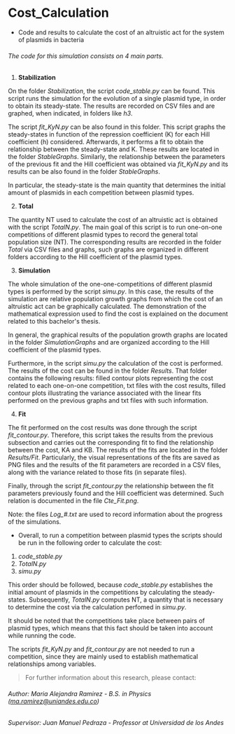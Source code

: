 # Cost_Calculation
- Code and results to calculate the cost of an altruistic act for the system of plasmids in bacteria

###### The code for this simulation consists on 4 main parts.

1. **Stabilization**

On the folder *Stabilization*, the script *code_stable.py* can be found. This script runs the simulation for the evolution of a single plasmid
type, in order to obtain its steady-state. The results are recorded on CSV files and are graphed, when indicated, in folders like *h3*.

The script *fit_KyN.py* can be also found in this folder. This script graphs the steady-states in function of the repression coefficient
(K) for each Hill coefficient (h) considered. Afterwards, it performs a fit to obtain the relationship between the steady-state and K. 
These results are located in the folder *StableGraphs*. Similarly, the relationship between the parameters of the previous fit and 
the Hill coefficient was obtained via *fit_KyN.py* and its results can be also found in the folder *StableGraphs*.

In particular, the steady-state is the main quantity that determines the initial amount of plasmids in each competition between plasmid types.

2. **Total**

The quantity NT used to calculate the cost of an altruistic act is obtained with the script *TotalN.py*. The main goal of this script is to
run one-on-one competitions of different plasmid types to record the general total population size (NT). The corresponding results are recorded
in the folder *Total* via CSV files and graphs, such graphs are organized in different folders according to the Hill coefficient of the plasmid types.

3. **Simulation**

The whole simulation of the one-one-competitions of different plasmid types is performed by the script *simu.py*. In this case, the results
of the simulation are relative population growth graphs from which the cost of an altruistic act can be graphically calculated. The demonstration
of the mathematical expression used to find the cost is explained on the document related to this bachelor's thesis.

In general, the graphical results of the population growth graphs are located in the folder *SimulationGraphs* and are organized according to the Hill 
coefficient of the plasmid types.

Furthermore, in the script *simu.py* the calculation of the cost is performed. The results of the cost can be found in the folder *Results*. 
That folder contains the following results: filled contour plots representing the cost related to each one-on-one competition, txt files with the 
cost results, filled contour plots illustrating the variance associated with the linear fits performed on the previous graphs and txt files with such 
information.

4. **Fit**

The fit performed on the cost results was done through the script *fit_contour.py*. Therefore, this script takes the results from the previous subsection
and carries out the corresponding fit to find the relationship between the cost, KA and KB. The results of the fits are located in the folder
*Results/Fit*. Particularly, the visual representations of the fits are saved as PNG files and the results of the fit parameters are recorded
in a CSV files, along with the variance related to those fits (in separate files).

Finally, through the script *fit_contour.py* the relationship between the fit parameters previously found and the Hill coefficient was determined.
Such relation is documented in the file *Cte_Fit.png*.

Note: the files *Log_#.txt* are used to record information about the progress of the simulations.

- Overall, to run a competition between plasmid types the scripts should be run in the following order to calculate the cost:
1. *code_stable.py*
2. *TotalN.py*
3. *simu.py*

This order should be followed, because *code_stable.py* establishes the initial amount of plasmids in the competitions by calculating the steady-states.
Subsequently, *TotalN.py* computes NT, a quantity that is necessary to determine the cost via the calculation perfomed in *simu.py*.

It should be noted that the competitions take place between pairs of plasmid types, which means that this fact should be taken into account while 
running the code. 

The scripts *fit_KyN.py* and *fit_contour.py* are not needed to run a competition, since they are mainly used to establish mathematical relationships among variables.

>For further information about this research, please contact:
###### Author: Maria Alejandra Ramirez - B.S. in Physics (ma.ramirez@uniandes.edu.co)      

###### Supervisor: Juan Manuel Pedraza - Professor at Universidad de los Andes
